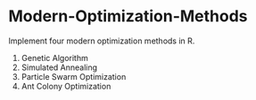 # Modern-Optimization-Methods
Implement four modern optimization methods in R.  
1. Genetic Algorithm
2. Simulated Annealing
3. Particle Swarm Optimization
4. Ant Colony Optimization
